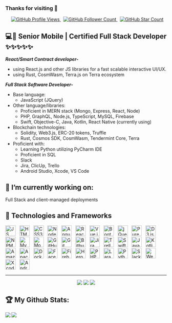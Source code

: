 ### Thanks for visiting 👋
<p align="center">
    <span>&nbsp;</span>
    <a href="https://github.com/curest0x1021/curest0x1021">
        <img src="https://pageview.vercel.app/?github_user=curest0x1021" alt="GitHub Profile Views" />
    </a>
    <span>&nbsp;</span>
    <a href="https://github.com/curest0x1021?tab=followers">
        <img src="https://img.shields.io/github/followers/curest0x1021?label=follow&style=flat&color=yellowgreen&logo=github" alt="GitHub Follower Count" />
    </a>
    <span>&nbsp;</span>
    <a href="https://github.com/curest0x1021?tab=stars">
        <img src="https://img.shields.io/github/stars/curest0x1021?style=flat&color=yellowgreen&logo=github" alt="GitHub Star Count" />
    </a>
</p>

## 💻📱 Senior Mobile | Certified Full Stack Developer ✨✨✨✨✨
<!--
***Logistics:***
- I have 12 years of experience in supply chain operations, with my primary account being responsible for is **Curest Health Inc**.
-->
***React/Smart Contract developer-***
- using React.js and other JS libraries for a fast scalable interactive UI/UX.
- using Rust, CosmWasm, Terra.js on Terra ecosystem

***Full Stack Software Developer-***
- Base language:
  - JavaScript (JQuery)
- Other language/libraries:
  - Proficient in MERN stack (Mongo, Express, React, Node)
  - PHP, GraphQL, Node.js, TypeScript, MySQL, Firebase
  - Swift, Objective-C, Java, Kotlin, React Native (currently using)
- Blockchain technologies:
  - Solidity, Web3.js, ERC-20 tokens, Truffle
  - Rust, Cosmos SDK, CosmWasm, Tendermint Core, Terra
- Proficient with:
  - Learning Python utilizing PyCharm IDE
  - Proficient in SQL 
  - Slack
  - Jira, ClicUp, Trello
  - Android Studio, Xcode, VS Code

## 🔭 I’m currently working on:
Full Stack and client-managed deployments

<!--
<p align="center">
    <img src="https://github-readme-stats.vercel.app/api/wakatime?username=curest0x1021" />
</p>
-->

## 🌱 Technologies and Frameworks

<p>
    <!-- JS -->
    <img src="https://img.shields.io/badge/JavaScript-F7DF1E?flat=plastic&logo=javascript&logoColor=black" height="32" alt="JS" />
    &nbsp;
    <!-- HTML5 -->
    <img src="https://img.shields.io/badge/HTML5-E34F26?style=flat&logo=html5&logoColor=white" height="32" alt="HTML5" />
    &nbsp;
    <!-- CSS3 -->
    <img src="https://img.shields.io/badge/CSS3-1572B6?style=flat&logo=css3&logoColor=white" height="32" alt="CSS3" />
    &nbsp;
    <!-- Node.js -->
    <img src="https://img.shields.io/badge/Node.js-339933?style=flat&logo=nodedotjs&logoColor=white" height="32" alt="Node.js" />
    &nbsp;
    <!-- Angular -->
    <img src="https://img.shields.io/badge/Angular-DD0031?style=flat&logo=angularjs&logoColor=white" height="32" alt="Angular" />
    &nbsp;
    <!-- React -->
    <img src="https://img.shields.io/badge/React-00ccbb?style=flat&logo=react&logoColor=white" height="32" alt="React" />
    &nbsp;
    <!-- Vue.js -->
    <img src="https://img.shields.io/badge/Vue.js-4fc08d?style=flat&logo=vuedotjs&logoColor=white" height="32" alt="Vue.js" />
    &nbsp;
    <!-- Bootstrap -->
    <img src="https://img.shields.io/badge/Bootstrap-7952b3?style=flat&logo=bootstrap&logoColor=white" height="32" alt="Bootstrap" />
    &nbsp;
    <!-- jQuery -->
    <img src="https://img.shields.io/badge/jQuery-0769ad?style=flat&logo=jQuery" height="32" alt="jQuery" />
    &nbsp;
    <!-- PureScript -->
    <img src="https://img.shields.io/badge/PureScript-14161a?style=flat&logo=purescript&logoColor=white" height="32" alt="PureScript" />
    &nbsp;
    <!-- D3.js -->
    <img src="https://img.shields.io/badge/D3.js-f9a03c?style=flat&logo=d3dotjs&logoColor=white" height="32" alt="D3.js" />
    &nbsp;
    <!-- NPM -->
    <img src="https://img.shields.io/badge/npm-cb3837?style=flat&logo=npm&logoColor=white" height="32" alt="NPM" />
    &nbsp;
    <!-- MySQL -->
    <img src="https://img.shields.io/badge/MySQL-4479a1?style=flat&logo=mysql&logoColor=white" height="32" alt="MySQL" />
    &nbsp;
    <!-- MongoDB -->
    <img src="https://img.shields.io/badge/MongoDB-47a248?style=flat&logo=mongodb&logoColor=white" height="32" alt="MongoDB" />
    &nbsp;
    <!-- GitHub -->
    <img src="https://img.shields.io/badge/GitHub-181718?style=flat&logo=github&logoColor=white" height="32" alt="GitHub" />
    &nbsp;
    <!-- Git -->
    <img src="https://img.shields.io/badge/Git-f05032?style=flat&logo=git&logoColor=white" height="32" alt="Git" />
    &nbsp;
    <!-- Bitbucket -->
    <img src="https://img.shields.io/badge/Bitbucket-0052dc?style=flat&logo=bitbucket&logoColor=white" height="32" alt="Bitbucket" />
    &nbsp;
    <!-- Jira -->
    <img src="https://img.shields.io/badge/Jira-0052cc?style=flat&logo=jira&logoColor=white" height="32" alt="Jira" />
    &nbsp;
    <!-- Trello -->
    <img src="https://img.shields.io/badge/Trello-0079bf?style=flat&logo=trello&logoColor=white" height="32" alt="Trello" />
    &nbsp;
    <!-- Swift -->
    <img src="https://img.shields.io/badge/Swift-FA7343?style=flat&logo=swift&logoColor=white" height="32" alt="Swift" />
    &nbsp;
    <!-- Java -->
    <img src="https://img.shields.io/badge/Java-007396?style=flat&logo=java&logoColor=white" height="32" alt="Java" />
    &nbsp;
    <!-- Kotlin -->
    <img src="https://img.shields.io/badge/Kotlin-0095d5?style=flat&logo=kotlin&logoColor=white" height="32" alt="Kotlin" />
    &nbsp;
    <!-- Amazon Web Services -->
    <img src="https://img.shields.io/badge/AWS-232f3e?style=flat&logo=amazon%20aws&logoColor=white" height="32" alt="Amazon Web Services" />
    &nbsp;
    <!-- Apache -->
    <img src="https://img.shields.io/badge/Apache-d22128?style=flat&logo=apache&logoColor=white" height="32" alt="Apache" />
    &nbsp;
    <!-- Docker -->
    <img src="https://img.shields.io/badge/Docker-2496ed?style=flat&logo=docker&logoColor=white" height="32" alt="Docker" />
    &nbsp;
    <!-- Facebook -->
    <img src="https://img.shields.io/badge/Facebook-1877f2?style=flat&logo=facebook&logoColor=white" height="32" alt="Facebook" />
    &nbsp;
    <!-- Firebase -->
    <img src="https://img.shields.io/badge/Firebase-ffca28?style=flat&logo=firebase&logoColor=black" height="32" alt="Firebase" />
    &nbsp;
    <!-- Heroku -->
    <img src="https://img.shields.io/badge/Heroku-430098?style=flat&logo=heroku" height="32" alt="Heroku" />
    &nbsp;
    <!-- PHP -->
    <img src="https://img.shields.io/badge/PHP-777bb4?style=flat&logo=php&logoColor=white" height="32" alt="PHP" />
    &nbsp;
    <!-- Laravel -->
    <img src="https://img.shields.io/badge/Laravel-ff2d20?style=flat&logo=laravel&logoColor=white" height="32" alt="Laravel" />
    &nbsp;
    <!-- Python -->
    <img src="https://img.shields.io/badge/Python-3776ab?style=flat&logo=python&logoColor=white" height="32" alt="Python" />
    &nbsp;
    <!-- Slack -->
    <img src="https://img.shields.io/badge/Slack-4a154b?style=flat&logo=slack&logoColor=white" height="32" alt="Slack" />
    &nbsp;
    <!-- Webpack -->
    <img src="https://img.shields.io/badge/Webpack-8dd6f9?style=flat&logo=webpack&logoColor=black" height="32" alt="Webpack" />
    &nbsp;
    <!-- Xcode -->
    <img src="https://img.shields.io/badge/Xcode-147efb?style=flat&logo=xcode&logoColor=white" height="32" alt="Xcode" />
    &nbsp;
    <!-- Android Studio -->
    <img src="https://img.shields.io/badge/Android%20Studio-3ddc84?style=flat&logo=android%20studio&logoColor=white" height="32" alt="Android Studio" />
    &nbsp;
</p>
   
---

<!--
**curest0x1021/curest0x1021** is a ✨ _special_ ✨ repository because its `README.md` (this file) appears on your GitHub profile.

Here are some ideas to get you started:

- 🌱 I’m currently learning ...
- 👯 I’m looking to collaborate on ...
- 🤔 I’m looking for help with ...
- 💬 Ask me about ...
- 📫 How to reach me: ...
- 😄 Pronouns: ...
- ⚡ Fun fact: ...
-->

<div align="center">
    <img src="https://forthebadge.com/images/badges/powered-by-electricity.svg" />
    <img src="https://forthebadge.com/images/badges/built-with-love.svg" />
    <img src="https://forthebadge.com/images/badges/built-by-developers.svg" />
</div>

## 🏆 My Github Stats:
<div>
<a href="https://github-readme-stats.vercel.app/api?username=curest0x1021&show_icons=true&theme=tokyonight">
    <img align="left" src="https://github-readme-stats.vercel.app/api?username=curest0x1021&show_icons=true&theme=tokyonight" />
</a>
<a href="https://github-readme-stats.vercel.app/api/top-langs/?username=curest0x1021&theme=tokyonight">
    <img align="left" src="https://github-readme-stats.vercel.app/api/top-langs/?username=curest0x1021&theme=tokyonight" />
</a>
</div>
